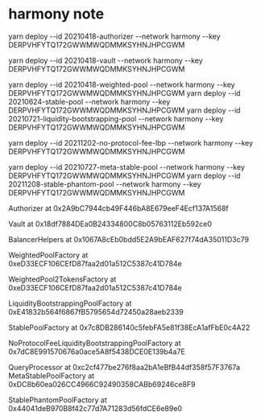 # harmony note

yarn deploy --id 20210418-authorizer --network harmony --key DERPVHFYTQ172GWWMWQDMMKSYHNJHPCGWM

yarn deploy --id 20210418-vault --network harmony --key DERPVHFYTQ172GWWMWQDMMKSYHNJHPCGWM

yarn deploy --id 20210418-weighted-pool --network harmony --key DERPVHFYTQ172GWWMWQDMMKSYHNJHPCGWM
yarn deploy --id 20210624-stable-pool --network harmony --key DERPVHFYTQ172GWWMWQDMMKSYHNJHPCGWM
yarn deploy --id 20210721-liquidity-bootstrapping-pool --network harmony --key DERPVHFYTQ172GWWMWQDMMKSYHNJHPCGWM

yarn deploy --id 20211202-no-protocol-fee-lbp --network harmony --key DERPVHFYTQ172GWWMWQDMMKSYHNJHPCGWM

yarn deploy --id 20210727-meta-stable-pool --network harmony --key DERPVHFYTQ172GWWMWQDMMKSYHNJHPCGWM
yarn deploy --id 20211208-stable-phantom-pool --network harmony --key DERPVHFYTQ172GWWMWQDMMKSYHNJHPCGWM

Authorizer at 0x2A9bC7944cb49F446bA8E679eeF4Ecf137A1568f

Vault at 0x18df7884DEa0B24334800C8b05763112Eb592ce0

BalancerHelpers at 0x1067A8cEb0bdd5E2A9bEAF627f74dA35011D3c79

WeightedPoolFactory at 0xeD33ECF106CEfD87faa2d01a512C5387c41D784e

WeightedPool2TokensFactory at 0xeD33ECF106CEfD87faa2d01a512C5387c41D784e

LiquidityBootstrappingPoolFactory at 0xE41832b564f6867fB5795654d72450a28aeb2339

StablePoolFactory at 0x7c8DB286140c5febFA5e81f38EcA1afFbE0c4A22

NoProtocolFeeLiquidityBootstrappingPoolFactory at 0x7dC8E991570676a0ace5A8f5438DCE0E139b4a7E

QueryProcessor at 0xc2cf477be276f8aa2bA1eBfB44df358f57F3767a
MetaStablePoolFactory at 0xDC8b60ea026CC4966C92490358CABb69246ce8F9

StablePhantomPoolFactory at 0x44041deB970B8f42c77d7A71283d56fdCE6e89e0
